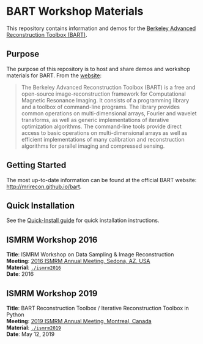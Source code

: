 # BART Workshop Materials

This repository contains information and demos for the [Berkeley Advanced Reconstruction Toolbox (BART)](http://mrirecon.github.io/bart).


## Purpose
The purpose of this repository is to host and share demos and workshop materials for BART. From the [website](http://mrirecon.github.io/bart):

> The Berkeley Advanced Reconstruction Toolbox (BART) is a free and open-source image-reconstruction framework
> for Computational Magnetic Resonance Imaging. It consists of a programming library and a toolbox of command-line
> programs. The library provides common operations on multi-dimensional arrays, Fourier and wavelet transforms,
> as well as generic implementations of iterative optimization algorithms. The command-line tools provide direct
> access to basic operations on multi-dimensional arrays as well as efficient implementations of many calibration
> and reconstruction algorithms for parallel imaging and compressed sensing.

## Getting Started
The most up-to-date information can be found at the official BART website: http://mrirecon.github.io/bart.

## Quick Installation
See the [Quick-Install guide](doc/quick-install.md) for quick installation instructions.


## ISMRM Workshop 2016
**Title**: ISMRM Workshop on Data Sampling & Image Reconstruction  
**Meeting**: [2016 ISMRM Annual Meeting, Sedona, AZ, USA](http://www.ismrm.org/workshops/Data16/)  
**Material**: [`./ismrm2016`](./ismrm2016/)  
**Date**: 2016

## ISMRM Workshop 2019
**Title**: BART Reconstruction Toolbox / Iterative Reconstruction Toolbox in Python  
**Meeting**: [2019 ISMRM Annual Meeting, Montreal, Canada](https://www.ismrm.org/19m/)  
**Material**: [`./ismrm2019`](./ismrm2019/)  
**Date**: May 12, 2019